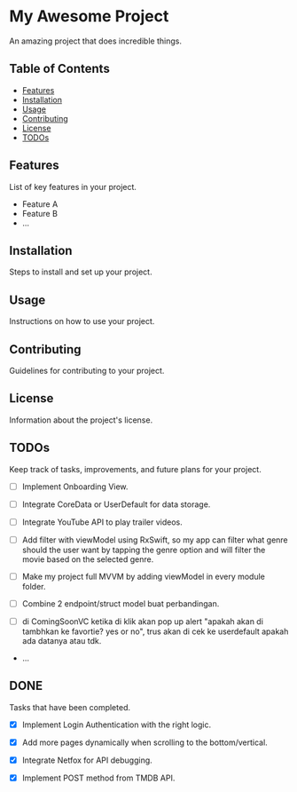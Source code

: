 # My Awesome Project

An amazing project that does incredible things.

## Table of Contents
- [Features](#features)
- [Installation](#installation)
- [Usage](#usage)
- [Contributing](#contributing)
- [License](#license)
- [TODOs](#todos)

## Features

List of key features in your project.

- Feature A
- Feature B
- ...

## Installation

Steps to install and set up your project.

## Usage

Instructions on how to use your project.

## Contributing

Guidelines for contributing to your project.

## License

Information about the project's license.

## TODOs

Keep track of tasks, improvements, and future plans for your project.

- [ ] Implement Onboarding View.
- [ ] Integrate CoreData or UserDefault for data storage.
- [ ] Integrate YouTube API to play trailer videos.
- [ ] Add filter with viewModel using RxSwift, so my app can filter what genre should the user want by tapping the genre option and will filter the movie based on the selected genre.
- [ ] Make my project full MVVM by adding viewModel in every module folder.
- [ ] Combine 2 endpoint/struct model buat perbandingan.

- [ ] di ComingSoonVC ketika di klik akan pop up alert "apakah akan di tambhkan ke favortie? yes or no", trus akan di cek ke userdefault apakah ada datanya atau tdk.

- ...

## DONE

Tasks that have been completed.

- [x] Implement Login Authentication with the right logic.
- [x] Add more pages dynamically when scrolling to the bottom/vertical.
- [x] Integrate Netfox for API debugging.
- [x] Implement POST method from TMDB API.

